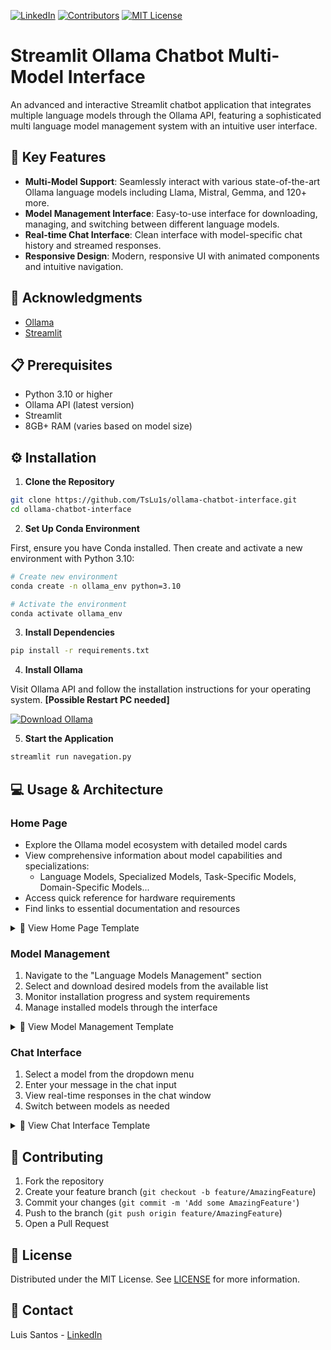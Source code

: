 [![LinkedIn][linkedin-shield]][linkedin-url]
[![Contributors][contributors-shield]][contributors-url]
[![MIT License][license-shield]][license-url]

[linkedin-shield]: https://img.shields.io/badge/-LinkedIn-black.svg?style=for-the-badge&logo=linkedin&colorB=555
[linkedin-url]: https://www.linkedin.com/in/luísfssantos/
[contributors-shield]: https://img.shields.io/github/contributors/TsLu1s/SegmentAE.svg?style=for-the-badge&logo=github&logoColor=white
[contributors-url]: https://github.com/TsLu1s/SegmentAE/graphs/contributors
[license-shield]: https://img.shields.io/github/license/TsLu1s/SegmentAE.svg?style=for-the-badge&logo=opensource&logoColor=white
[license-url]: https://github.com/TsLu1s/SegmentAE/blob/main/LICENSE

# Streamlit Ollama Chatbot Multi-Model Interface

An advanced and interactive Streamlit chatbot application that integrates multiple language models through the Ollama API, featuring a sophisticated multi language model management system with an intuitive user interface.

## 🌟 Key Features

- **Multi-Model Support**: Seamlessly interact with various state-of-the-art Ollama language models including Llama, Mistral, Gemma, and 120+ more.
- **Model Management Interface**: Easy-to-use interface for downloading, managing, and switching between different language models.
- **Real-time Chat Interface**:  Clean interface with model-specific chat history and streamed responses.
- **Responsive Design**: Modern, responsive UI with animated components and intuitive navigation.

## 👏 Acknowledgments

* [Ollama](https://ollama.com/)
* [Streamlit](https://streamlit.io/)  

## 📋 Prerequisites

- Python 3.10 or higher
- Ollama API (latest version)
- Streamlit
- 8GB+ RAM (varies based on model size)

## ⚙️ Installation

1. **Clone the Repository**
```bash
git clone https://github.com/TsLu1s/ollama-chatbot-interface.git
cd ollama-chatbot-interface
```

2. **Set Up Conda Environment**

First, ensure you have Conda installed. Then create and activate a new environment with Python 3.10:

```bash
# Create new environment
conda create -n ollama_env python=3.10

# Activate the environment
conda activate ollama_env
```

3. **Install Dependencies**
```bash
pip install -r requirements.txt
```

4. **Install Ollama**
   
Visit Ollama API and follow the installation instructions for your operating system. **[Possible Restart PC needed]**


<div align="left">
   
[![Download Ollama](https://img.shields.io/badge/DOWNLOAD-OLLAMA-grey?style=for-the-badge&labelColor=black)](https://ollama.com/download)

</div>

5. **Start the Application**
```bash
streamlit run navegation.py
```

## 💻 Usage & Architecture

### Home Page
- Explore the Ollama model ecosystem with detailed model cards
- View comprehensive information about model capabilities and specializations:
  - Language Models, Specialized Models, Task-Specific Models, Domain-Specific Models...
- Access quick reference for hardware requirements
- Find links to essential documentation and resources

<details>
<summary>📸 View Home Page Template</summary>

![Home Page](https://github.com/TsLu1s/ollama-chatbot-interface/blob/main/imgs/home_page.jpg)
</details>

### Model Management
1. Navigate to the "Language Models Management" section
2. Select and download desired models from the available list
3. Monitor installation progress and system requirements
4. Manage installed models through the interface

<details>
<summary>📸 View Model Management Template</summary>

![Model Management](https://github.com/TsLu1s/ollama-chatbot-interface/blob/main/imgs/models_page.jpg)
</details>

### Chat Interface
1. Select a model from the dropdown menu
2. Enter your message in the chat input
3. View real-time responses in the chat window
4. Switch between models as needed

<details>
<summary>📸 View Chat Interface Template</summary>

![Chat Interface](https://github.com/TsLu1s/ollama-chatbot-interface/blob/main/imgs/chat_page.jpg)
</details>

## 🤝 Contributing

1. Fork the repository
2. Create your feature branch (`git checkout -b feature/AmazingFeature`)
3. Commit your changes (`git commit -m 'Add some AmazingFeature'`)
4. Push to the branch (`git push origin feature/AmazingFeature`)
5. Open a Pull Request

## 📄 License

Distributed under the MIT License. See [LICENSE](https://github.com/TsLu1s/SegmentAE/blob/main/LICENSE) for more information.

## 🔗 Contact 
 
Luis Santos - [LinkedIn](https://www.linkedin.com/in/lu%C3%ADsfssantos/)
